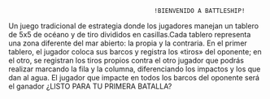                                             !BIENVENIDO A BATTLESHIP!
Un juego tradicional de estrategia donde los jugadores manejan un tablero de 5x5 de océano y de tiro
     divididos en casillas.Cada tablero representa una zona diferente del mar abierto: la propia y la contraria.
               En el primer tablero, el jugador coloca sus barcos y registra los «tiros» del oponente;
  en el otro, se registran los tiros propios contra el otro jugador que podrás realizar marcando la fila y la columna, diferenciando los impactos y los que dan al agua.
               El jugador que impacte en todos los barcos del oponente será el ganador
                                        ¿LISTO PARA TU PRIMERA BATALLA?
